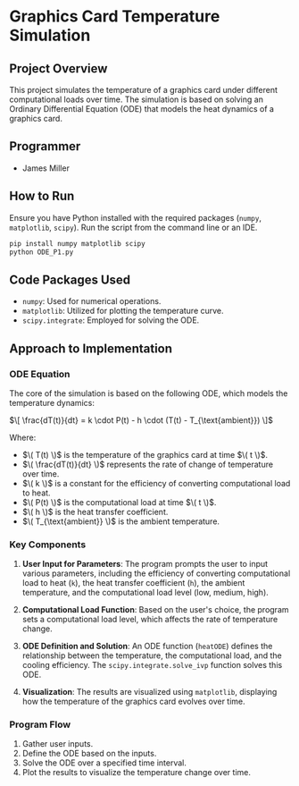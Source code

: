 # Graphics Card Temperature Simulation

## Project Overview

This project simulates the temperature of a graphics card under different computational loads over time. The simulation is based on solving an Ordinary Differential Equation (ODE) that models the heat dynamics of a graphics card.

## Programmer

- James Miller

## How to Run

Ensure you have Python installed with the required packages (`numpy`, `matplotlib`, `scipy`). Run the script from the command line or an IDE.

```bash
pip install numpy matplotlib scipy
python ODE_P1.py
```

## Code Packages Used

- `numpy`: Used for numerical operations.
- `matplotlib`: Utilized for plotting the temperature curve.
- `scipy.integrate`: Employed for solving the ODE.

## Approach to Implementation

### ODE Equation

The core of the simulation is based on the following ODE, which models the temperature dynamics:

$\[ \frac{dT(t)}{dt} = k \cdot P(t) - h \cdot (T(t) - T_{\text{ambient}}) \]$

Where:

- $\( T(t) \)$ is the temperature of the graphics card at time $\( t \)$.
- $\( \frac{dT(t)}{dt} \)$ represents the rate of change of temperature over time.
- $\( k \)$ is a constant for the efficiency of converting computational load to heat.
- $\( P(t) \)$ is the computational load at time $\( t \)$.
- $\( h \)$ is the heat transfer coefficient.
- $\( T_{\text{ambient}} \)$ is the ambient temperature.

### Key Components

1. **User Input for Parameters**: The program prompts the user to input various parameters, including the efficiency of converting computational load to heat (`k`), the heat transfer coefficient (`h`), the ambient temperature, and the computational load level (low, medium, high).

2. **Computational Load Function**: Based on the user's choice, the program sets a computational load level, which affects the rate of temperature change.

3. **ODE Definition and Solution**: An ODE function (`heatODE`) defines the relationship between the temperature, the computational load, and the cooling efficiency. The `scipy.integrate.solve_ivp` function solves this ODE.

4. **Visualization**: The results are visualized using `matplotlib`, displaying how the temperature of the graphics card evolves over time.

### Program Flow

1. Gather user inputs.
2. Define the ODE based on the inputs.
3. Solve the ODE over a specified time interval.
4. Plot the results to visualize the temperature change over time.
